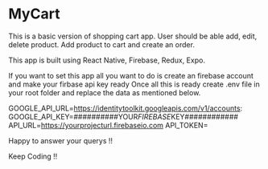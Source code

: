 # MyCart

This is a basic version of shopping cart app. User should be able add, edit, delete product. Add product to cart and create an order. 

This app is built using React Native, Firebase, Redux, Expo. 

If you want to set this app all you want to do is create an firebase account and make your firbase api key ready Once all this is ready create .env file in your root folder and replace the data as mentioned below. 

GOOGLE_API_URL=https://identitytoolkit.googleapis.com/v1/accounts:
GOOGLE_API_KEY=##########YOUR*FIREBASE*KEY############
API_URL=https://yourprojecturl.firebaseio.com
API_TOKEN=

Happy to answer your querys !! 

Keep Coding !! 
